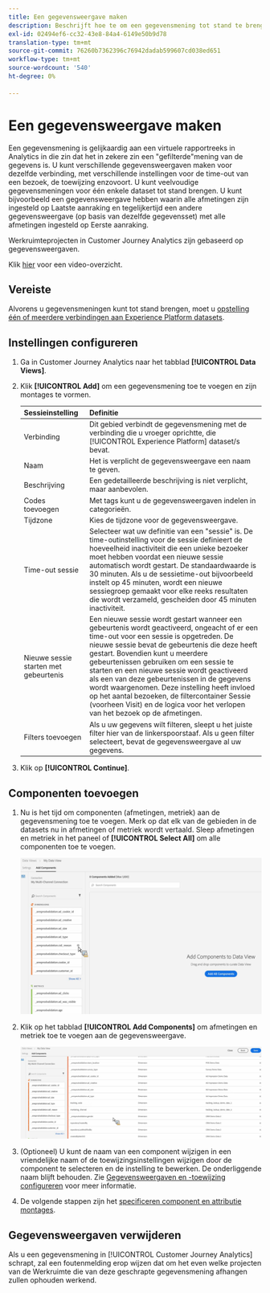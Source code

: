 ```yaml
---
title: Een gegevensweergave maken
description: Beschrijft hoe te om een gegevensmening tot stand te brengen aan een dataset van het Platform in Customer Journey Analytics (CJA).
exl-id: 02494ef6-cc32-43e8-84a4-6149e50b9d78
translation-type: tm+mt
source-git-commit: 76260b7362396c76942dadab599607cd038ed651
workflow-type: tm+mt
source-wordcount: '540'
ht-degree: 0%

---
```


# Een gegevensweergave maken

Een gegevensmening is gelijkaardig aan een virtuele rapportreeks in Analytics in die zin dat het in zekere zin een &quot;gefilterde&quot;mening van de gegevens is. U kunt verschillende gegevensweergaven maken voor dezelfde verbinding, met verschillende instellingen voor de time-out van een bezoek, de toewijzing enzovoort. U kunt veelvoudige gegevensmeningen voor één enkele dataset tot stand brengen. U kunt bijvoorbeeld een gegevensweergave hebben waarin alle afmetingen zijn ingesteld op Laatste aanraking en tegelijkertijd een andere gegevensweergave (op basis van dezelfde gegevensset) met alle afmetingen ingesteld op Eerste aanraking.

Werkruimteprojecten in Customer Journey Analytics zijn gebaseerd op gegevensweergaven.

Klik [hier](https://docs.adobe.com/content/help/en/platform-learn/tutorials/cja/basic-configuration-for-data-views.html) voor een video-overzicht.

## Vereiste

Alvorens u gegevensmeningen kunt tot stand brengen, moet u [opstelling één of meerdere verbindingen aan Experience Platform datasets](/help/connections/create-connection.md).

## Instellingen configureren

1. Ga in Customer Journey Analytics naar het tabblad **[!UICONTROL Data Views]**.

1. Klik **[!UICONTROL Add]** om een gegevensmening toe te voegen en zijn montages te vormen.

   | Sessieinstelling | Definitie |
   |---|---|
   | Verbinding | Dit gebied verbindt de gegevensmening met de verbinding die u vroeger oprichtte, die [!UICONTROL Experience Platform] dataset/s bevat. |
   | Naam | Het is verplicht de gegevensweergave een naam te geven. |
   | Beschrijving | Een gedetailleerde beschrijving is niet verplicht, maar aanbevolen. |
   | Codes toevoegen | Met tags kunt u de gegevensweergaven indelen in categorieën. |
   | Tijdzone | Kies de tijdzone voor de gegevensweergave. |
   | Time-out sessie | Selecteer wat uw definitie van een &quot;sessie&quot; is. De time-outinstelling voor de sessie definieert de hoeveelheid inactiviteit die een unieke bezoeker moet hebben voordat een nieuwe sessie automatisch wordt gestart. De standaardwaarde is 30 minuten. Als u de sessietime-out bijvoorbeeld instelt op 45 minuten, wordt een nieuwe sessiegroep gemaakt voor elke reeks resultaten die wordt verzameld, gescheiden door 45 minuten inactiviteit. <!--This setting impacts not only your visit counts, but also how visit filter containers are evaluated, and the visit expiration logic for any eVars expiring on visit. Decreasing the session timeout will likely increase the total number of visits in your reporting, while increasing the visit timeout will likely decrease the total number of visits in your reporting. This needs to be reviewed.--> |
   | Nieuwe sessie starten met gebeurtenis | Een nieuwe sessie wordt gestart wanneer een gebeurtenis wordt geactiveerd, ongeacht of er een time-out voor een sessie is opgetreden. De nieuwe sessie bevat de gebeurtenis die deze heeft gestart. Bovendien kunt u meerdere gebeurtenissen gebruiken om een sessie te starten en een nieuwe sessie wordt geactiveerd als een van deze gebeurtenissen in de gegevens wordt waargenomen. Deze instelling heeft invloed op het aantal bezoeken, de filtercontainer Sessie (voorheen Visit) en de logica voor het verlopen van het bezoek op de afmetingen. |
   | Filters toevoegen | Als u uw gegevens wilt filteren, sleept u het juiste filter hier van de linkerspoorstaaf. Als u geen filter selecteert, bevat de gegevensweergave al uw gegevens. |

1. Klik op **[!UICONTROL Continue]**.

## Componenten toevoegen

1. Nu is het tijd om componenten (afmetingen, metriek) aan de gegevensmening toe te voegen. Merk op dat elk van de gebieden in de datasets nu in afmetingen of metriek wordt vertaald. Sleep afmetingen en metriek in het paneel of **[!UICONTROL Select All]** om alle componenten toe te voegen.

   ![](assets/add-all-components.png)

1. Klik op het tabblad **[!UICONTROL Add Components]** om afmetingen en metriek toe te voegen aan de gegevensweergave.

   ![](assets/add-all-components2.png)

1. (Optioneel) U kunt de naam van een component wijzigen in een vriendelijke naam of de toewijzingsinstellingen wijzigen door de component te selecteren en de instelling te bewerken. De onderliggende naam blijft behouden. Zie [Gegevensweergaven en -toewijzing configureren](/help/data-views/configure-dataviews.md) voor meer informatie.

1. De volgende stappen zijn het [specificeren component en attributie montages](/help/data-views/configure-dataviews.md).

## Gegevensweergaven verwijderen

Als u een gegevensmening in [!UICONTROL Customer Journey Analytics] schrapt, zal een foutenmelding erop wijzen dat om het even welke projecten van de Werkruimte die van deze geschrapte gegevensmening afhangen zullen ophouden werkend.
